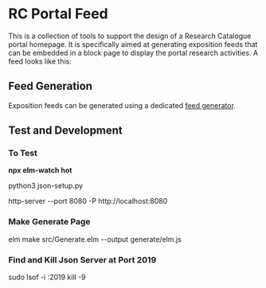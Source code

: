 # RC Portal Feed

This is a collection of tools to support the design of a Research Catalogue portal homepage. It is specifically aimed at generating exposition feeds that can be embedded in a block page to display the portal research activities. A feed looks like this:

## Feed Generation

Exposition feeds can be generated using a dedicated [feed generator](http://rcfeed.rcdata.org/generate/).


## Test and Development 

### To Test

__npx elm-watch hot__

python3 json-setup.py

http-server --port 8080 -P http://localhost:8080

### Make Generate Page

elm make src/Generate.elm --output generate/elm.js

### Find and Kill Json Server at Port 2019

sudo lsof -i :2019
kill -9 <PID>
